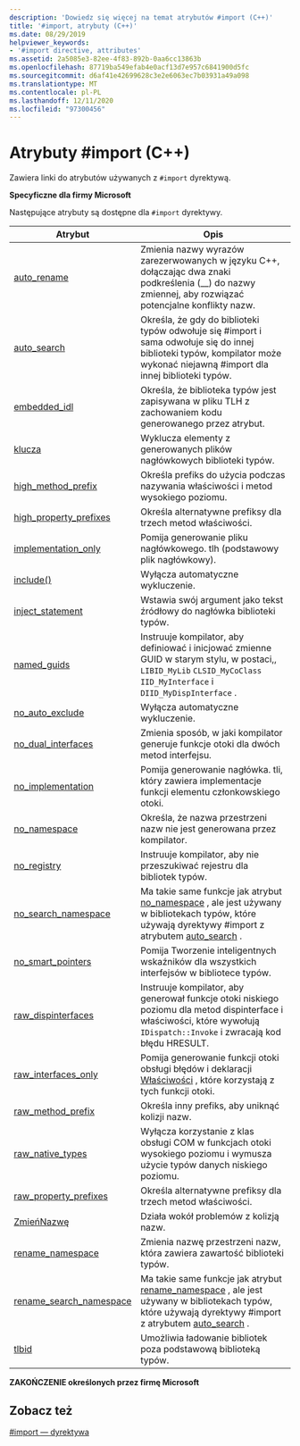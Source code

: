 ```yaml
---
description: 'Dowiedz się więcej na temat atrybutów #import (C++)'
title: '#import, atrybuty (C++)'
ms.date: 08/29/2019
helpviewer_keywords:
- '#import directive, attributes'
ms.assetid: 2a5085e3-82ee-4f83-892b-0aa6cc13863b
ms.openlocfilehash: 87719ba549efab4e0acf13d7e957c6841900d5fc
ms.sourcegitcommit: d6af41e42699628c3e2e6063ec7b03931a49a098
ms.translationtype: MT
ms.contentlocale: pl-PL
ms.lasthandoff: 12/11/2020
ms.locfileid: "97300456"
---
```

# <a name="import-attributes-c"></a>Atrybuty #import (C++)

Zawiera linki do atrybutów używanych z `#import` dyrektywą.

**Specyficzne dla firmy Microsoft**

Następujące atrybuty są dostępne dla `#import` dyrektywy.

|Atrybut|Opis|
|---------------|-----------------|
|[auto_rename](../preprocessor/auto-rename.md)|Zmienia nazwy wyrazów zarezerwowanych w języku C++, dołączając dwa znaki podkreślenia (__) do nazwy zmiennej, aby rozwiązać potencjalne konflikty nazw.|
|[auto_search](../preprocessor/auto-search.md)|Określa, że gdy do biblioteki typów odwołuje się #import i sama odwołuje się do innej biblioteki typów, kompilator może wykonać niejawną #import dla innej biblioteki typów.|
|[embedded_idl](../preprocessor/embedded-idl.md)|Określa, że biblioteka typów jest zapisywana w pliku TLH z zachowaniem kodu generowanego przez atrybut.|
|[klucza](../preprocessor/exclude-hash-import.md)|Wyklucza elementy z generowanych plików nagłówkowych biblioteki typów.|
|[high_method_prefix](../preprocessor/high-method-prefix.md)|Określa prefiks do użycia podczas nazywania właściwości i metod wysokiego poziomu.|
|[high_property_prefixes](../preprocessor/high-property-prefixes.md)|Określa alternatywne prefiksy dla trzech metod właściwości.|
|[implementation_only](../preprocessor/implementation-only.md)|Pomija generowanie pliku nagłówkowego. tlh (podstawowy plik nagłówkowy).|
|[include()](../preprocessor/include-parens.md)|Wyłącza automatyczne wykluczenie.|
|[inject_statement](../preprocessor/inject-statement.md)|Wstawia swój argument jako tekst źródłowy do nagłówka biblioteki typów.|
|[named_guids](../preprocessor/named-guids.md)|Instruuje kompilator, aby definiować i inicjować zmienne GUID w starym stylu, w postaci,, `LIBID_MyLib` `CLSID_MyCoClass` `IID_MyInterface` i `DIID_MyDispInterface` .|
|[no_auto_exclude](../preprocessor/no-auto-exclude.md)|Wyłącza automatyczne wykluczenie.|
|[no_dual_interfaces](../preprocessor/no-dual-interfaces.md)|Zmienia sposób, w jaki kompilator generuje funkcje otoki dla dwóch metod interfejsu.|
|[no_implementation](../preprocessor/no-implementation.md)|Pomija generowanie nagłówka. tli, który zawiera implementacje funkcji elementu członkowskiego otoki.|
|[no_namespace](../preprocessor/no-namespace.md)|Określa, że nazwa przestrzeni nazw nie jest generowana przez kompilator.|
|[no_registry](../preprocessor/no-registry.md)|Instruuje kompilator, aby nie przeszukiwać rejestru dla bibliotek typów.|
|[no_search_namespace](../preprocessor/no-search-namespace.md)|Ma takie same funkcje jak atrybut [no_namespace](../preprocessor/no-namespace.md) , ale jest używany w bibliotekach typów, które używają dyrektywy #import z atrybutem [auto_search](../preprocessor/auto-search.md) .|
|[no_smart_pointers](../preprocessor/no-smart-pointers.md)|Pomija Tworzenie inteligentnych wskaźników dla wszystkich interfejsów w bibliotece typów.|
|[raw_dispinterfaces](../preprocessor/raw-dispinterfaces.md)|Instruuje kompilator, aby generował funkcje otoki niskiego poziomu dla metod dispinterface i właściwości, które wywołują `IDispatch::Invoke` i zwracają kod błędu HRESULT.|
|[raw_interfaces_only](../preprocessor/raw-interfaces-only.md)|Pomija generowanie funkcji otoki obsługi błędów i deklaracji [Właściwości](../cpp/property-cpp.md) , które korzystają z tych funkcji otoki.|
|[raw_method_prefix](../preprocessor/raw-method-prefix.md)|Określa inny prefiks, aby uniknąć kolizji nazw.|
|[raw_native_types](../preprocessor/raw-native-types.md)|Wyłącza korzystanie z klas obsługi COM w funkcjach otoki wysokiego poziomu i wymusza użycie typów danych niskiego poziomu.|
|[raw_property_prefixes](../preprocessor/raw-property-prefixes.md)|Określa alternatywne prefiksy dla trzech metod właściwości.|
|[ZmieńNazwę](../preprocessor/rename-hash-import.md)|Działa wokół problemów z kolizją nazw.|
|[rename_namespace](../preprocessor/rename-namespace.md)|Zmienia nazwę przestrzeni nazw, która zawiera zawartość biblioteki typów.|
|[rename_search_namespace](../preprocessor/rename-search-namespace.md)|Ma takie same funkcje jak atrybut [rename_namespace](../preprocessor/rename-namespace.md) , ale jest używany w bibliotekach typów, które używają dyrektywy #import z atrybutem [auto_search](../preprocessor/auto-search.md) .|
|[tlbid](../preprocessor/tlbid.md)|Umożliwia ładowanie bibliotek poza podstawową biblioteką typów.|

**ZAKOŃCZENIE określonych przez firmę Microsoft**

## <a name="see-also"></a>Zobacz też

[#import — dyrektywa](../preprocessor/hash-import-directive-cpp.md)
